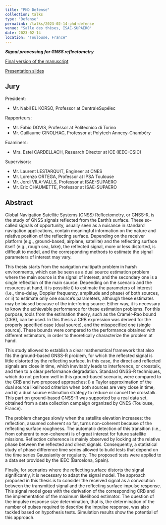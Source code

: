 ```yaml
---
title: "PhD Defense"
collection: talks
type: "Defense"
permalink: /talks/2023-02-14-phd-defense
venue: "Salle des thèses, ISAE-SUPAERO"
date: 2023-02-14
location: "Toulouse, France"
---
```


***Signal processing for GNSS reflectometry***

[Final version of the manuscript](/files/2023_PHD_thesis.pdf) 

[Presentation slides](/files/2023_PHD_defense_presentation.pdf)

Jury
----

President:

- Mr. Nabil EL KORSO, Professor at CentraleSupélec

Rapporteurs:

- Mr. Fabio DOVIS, Professor at Politecnico di Torino
- Mr. Guillaume GINOLHAC, Professor at Polytech Annecy-Chambéry

Examiners:

- Mrs. Estel CARDELLACH, Research Director at ICE (IEEC-CSIC)

Supervisors:

- Mr. Laurent LESTARQUIT, Engineer at CNES
- Mr. Lorenzo ORTEGA, Professor at IPSA Toulouse
- Mr. Jordi VILA-VALLS, Professor at ISAE-SUPAERO
- Mr. Eric CHAUMETTE, Professor at ISAE-SUPAERO


Abstract
--------

Global Navigation Satellite Systems (GNSS) Reflectometry, or GNSS-R, is the study of GNSS signals reflected from the Earth’s surface. These so-called signals of opportunity, usually seen as a nuisance in standard navigation applications, contain meaningful information on the nature and relative position of the reflecting surface. Depending on the receiver platform (e.g., ground-based, airplane, satellite) and the reflecting surface itself (e.g., rough sea, lake), the reflected signal, more or less distorted, is difficult to model, and the corresponding methods to estimate the signal parameters of interest may vary.

This thesis starts from the navigation multipath problem in harsh environments, which can be seen as a dual source estimation problem where the main source is the signal of interest, and the secondary one is a single reflection of the main source. Depending on the scenario and the resources at hand, it is possible i) to estimate the parameters of interest (i.e., time-delay, Doppler frequency, amplitude and phase) of both sources, or ii) to estimate only one source’s parameters, although these estimates may be biased because of the interfering source. Either way, it is necessary to know the achievable performance for these estimation problems. For this purpose, tools from the estimation theory, such as the Cramér-Rao bound (CRB), can be used. In this thesis a CRB expression was derived for the properly specified case (dual source), and the misspecified one (single source). These bounds were compared to the performance obtained with different estimators, in order to theoretically characterize the problem at hand.

This study allowed to establish a clear mathematical framework that also fits the ground-based GNSS-R problem, for which the reflected signal is little distorted by the reflecting surface. In this case, the direct and reflected signals are close in time, which inevitably leads to interference, or crosstalk, and then to a clear performance degradation. Standard GNSS-R techniques, which do not perform well in this ground-based scenario, were compared to the CRB and two proposed approaches: i) a Taylor approximation of the dual source likelihood criterion when both sources are very close in time, and ii) a dual source estimation strategy to reduce or cancel the crosstalk. This part on ground-based GNSS-R was supported by a real data set, obtained from a data collection campaign organized by CNES (Toulouse, France). 

The problem changes slowly when the satellite elevation increases: the reflection, assumed coherent so far, turns non-coherent because of the reflecting surface roughness. The automatic detection of this transition (i.e., from coherent to non-coherent) is of great interest for future satellite missions. Reflection coherence is mainly observed by looking at the relative phase between the reflected and direct signals. Consequently, a statistical study of phase difference time series allowed to build tests that depend on the time series Gaussianity or regularity. The proposed tests were applied to a data set provided by the IEEC (Barcelona, Spain).

Finally, for scenarios where the reflecting surface distorts the signal significantly, it is necessary to adapt the signal model. The approach proposed in this thesis is to consider the received signal as a convolution between the transmitted signal and the reflecting surface impulse response. This signal model goes with the derivation of the corresponding CRB and the implementation of the maximum likelihood estimator. The question of the impulse response size determination, that is, the determination of the number of pulses required to describe the impulse response, was also tackled based on hypothesis tests. Simulation results show the potential of this approach.